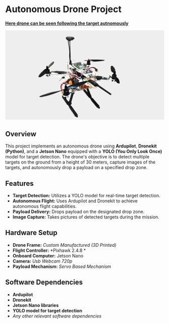 # Autonomous Drone Project

[**Here drone can be seen following the target autnomously**](https://drive.google.com/file/d/1POETLoX9we2UhCyZxAZZfYm8ndg1grND/view?usp=drive_link)

![Drone Image](Drone1.jpeg)

## Overview

This project implements an autonomous drone using **Ardupilot**, **Dronekit (Python)**, and a **Jetson Nano** equipped with a **YOLO (You Only Look Once)** model for target detection. The drone's objective is to detect multiple targets on the ground from a height of 30 meters, capture images of the targets, and autonomously drop a payload on a specified drop zone.

## Features

- **Target Detection:** Utilizes a YOLO model for real-time target detection.
- **Autonomous Flight:** Uses Ardupilot and Dronekit to achieve autonomous flight capabilities.
- **Payload Delivery:** Drops payload on the designated drop zone.
- **Image Capture:** Takes pictures of detected targets during the mission.

## Hardware Setup

- **Drone Frame:** *Custom Manufactured (3D Printed)*
- **Flight Controller:** *Pixhawk 2.4.8 *
- **Onboard Computer:** Jetson Nano
- **Camera:** *Usb Webcam 720p*
- **Payload Mechanism:** *Servo Based Mechanism*

## Software Dependencies

- **Ardupilot**
- **Dronekit**
- **Jetson Nano libraries**
- **YOLO model for target detection**
- *Any other relevant software dependencies*

